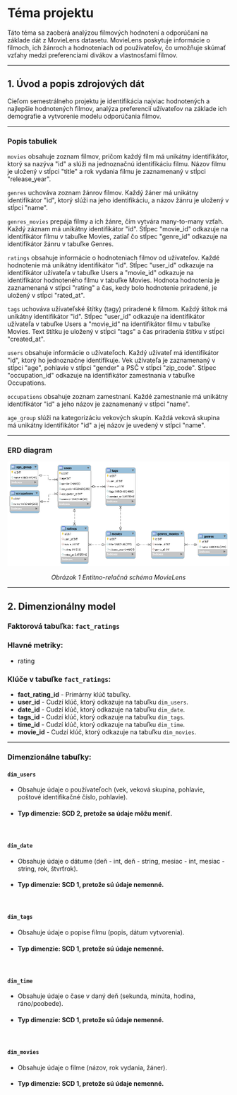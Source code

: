 # Téma projektu
Táto téma sa zaoberá analýzou filmových hodnotení a odporúčaní na základe dát z MovieLens datasetu. MovieLens poskytuje informácie o filmoch, ich žánroch a hodnoteniach od používateľov, čo umožňuje skúmať vzťahy medzi preferenciami divákov a vlastnosťami filmov. 
___
## 1. Úvod a popis zdrojových dát


Cieľom semestrálneho projektu je identifikácia najviac hodnotených a najlepšie hodnotených filmov, analýza preferencií užívateľov na základe ich demografie a vytvorenie modelu odporúčania filmov.
___

### Popis tabuliek

`movies` obsahuje zoznam filmov, pričom každý film má unikátny identifikátor, ktorý sa nazýva "id" a slúži na jednoznačnú identifikáciu filmu. Názov filmu je uložený v stĺpci "title" a rok vydania filmu je zaznamenaný v stĺpci "release_year".

`genres` uchováva zoznam žánrov filmov. Každý žáner má unikátny identifikátor "id", ktorý slúži na jeho identifikáciu, a názov žánru je uložený v stĺpci "name".

`genres_movies` prepája filmy a ich žánre, čím vytvára many-to-many vzťah. Každý záznam má unikátny identifikátor "id". Stĺpec "movie_id" odkazuje na identifikátor filmu v tabuľke Movies, zatiaľ čo stĺpec "genre_id" odkazuje na identifikátor žánru v tabuľke Genres.

`ratings` obsahuje informácie o hodnoteniach filmov od užívateľov. Každé hodnotenie má unikátny identifikátor "id". Stĺpec "user_id" odkazuje na identifikátor užívateľa v tabuľke Users a "movie_id" odkazuje na identifikátor hodnoteného filmu v tabuľke Movies. Hodnota hodnotenia je zaznamenaná v stĺpci "rating" a čas, kedy bolo hodnotenie priradené, je uložený v stĺpci "rated_at".

`tags` uchováva užívateľské štítky (tagy) priradené k filmom. Každý štítok má unikátny identifikátor "id". Stĺpec "user_id" odkazuje na identifikátor užívateľa v tabuľke Users a "movie_id" na identifikátor filmu v tabuľke Movies. Text štítku je uložený v stĺpci "tags" a čas priradenia štítku v stĺpci "created_at".

`users` obsahuje informácie o užívateľoch. Každý užívateľ má identifikátor "id", ktorý ho jednoznačne identifikuje. Vek užívateľa je zaznamenaný v stĺpci "age", pohlavie v stĺpci "gender" a PSČ v stĺpci "zip_code". Stĺpec "occupation_id" odkazuje na identifikátor zamestnania v tabuľke Occupations.

`occupations` obsahuje zoznam zamestnaní. Každé zamestnanie má unikátny identifikátor "id" a jeho názov je zaznamenaný v stĺpci "name".

`age_group` slúži na kategorizáciu vekových skupín. Každá veková skupina má unikátny identifikátor "id" a jej názov je uvedený v stĺpci "name".
___

### ERD diagram
![Entitno-relačná schéma MovieLens](erd_schema.png)

<p align="center"><i>Obrázok 1 Entitno-relačná schéma MovieLens</i></p>

___

## 2. Dimenzionálny model
### Faktorová tabuľka: `fact_ratings`
### Hlavné metriky:
- rating
### Klúče v tabuľke `fact_ratings`:
- **fact_rating_id** - Primárny klúč tabuľky.
- **user_id** - Cudzí klúč, ktorý odkazuje na tabuľku `dim_users`.
- **date_id** - Cudzí klúč, ktorý odkazuje na tabuľku `dim_date`.
- **tags_id** - Cudzí klúč, ktorý odkazuje na tabuľku `dim_tags`.
- **time_id** - Cudzí klúč, ktorý odkazuje na tabuľku `dim_time`.
- **movie_id** - Cudzí klúč, ktorý odkazuje na tabuľku `dim_movies`.

___

### Dimenzionálne tabuľky:

#### `dim_users` 
- Obsahuje údaje o používateľoch (vek, veková skupina, pohlavie, poštové identifikačné číslo, pohlavie).
- #### Typ dimenzie: SCD 2, pretože sa údaje môžu meniť.
<br>

#### `dim_date`
- Obsahuje údaje o dátume (deň - int, deň - string, mesiac - int, mesiac - string, rok, štvrťrok).
- #### Typ dimenzie: SCD 1, pretože sú údaje nemenné.
<br>

#### `dim_tags`
- Obsahuje údaje o popise filmu (popis, dátum vytvorenia).
- #### Typ dimenzie: SCD 1, pretože sú údaje nemenné.
<br>

#### `dim_time`
- Obsahuje údaje o čase v daný deň (sekunda, minúta, hodina, ráno/poobede).
- #### Typ dimenzie: SCD 1, pretože sú údaje nemenné.
<br>

#### `dim_movies`
- Obsahuje údaje o filme (názov, rok vydania, žáner).
- #### Typ dimenzie: SCD 1, pretože sú údaje nemenné.
 
